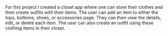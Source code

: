 For this project I created a closet app where one can store their clothes and then create outfits with their items. 
The user can add an item to either the tops, bottoms, shoes, or accessories page. They can then view the details, edit, or delete each item.
The user can also create an outfit using these clothing items in their closet.
